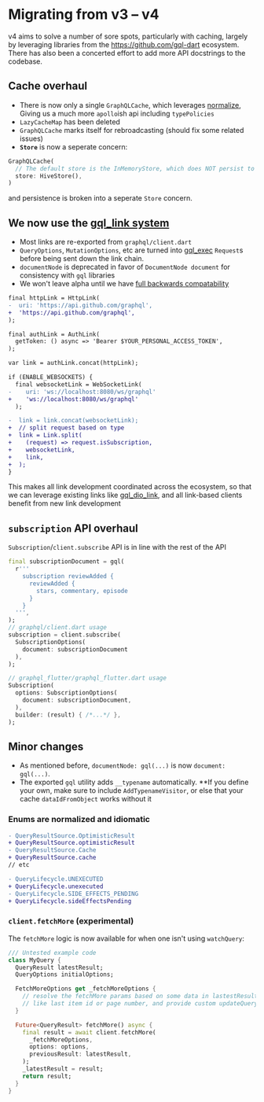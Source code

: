 # Migrating from v3 – v4

v4 aims to solve a number of sore spots, particularly with caching, largely by leveraging libraries from the https://github.com/gql-dart ecosystem. There has also been a concerted effort to add more API docstrings to the codebase.

## Cache overhaul
* There is now only a single `GraphQLCache`, which leverages [normalize](https://pub.dev/packages/normalize),
  Giving us a much more `apollo`ish api including `typePolicies`
* `LazyCacheMap` has been deleted
* `GraphQLCache` marks itself for rebroadcasting (should fix some related issues)
* **`Store`** is now a seperate concern:

```dart
GraphQLCache(
  // The default store is the InMemoryStore, which does NOT persist to disk
  store: HiveStore(),
)
```

and persistence is broken into a seperate `Store` concern.

## We now use the [gql_link system](https://github.com/gql-dart/gql/tree/master/links/gql_link)
* Most links are re-exported from `graphql/client.dart`
* `QueryOptions`, `MutationOptions`, etc are turned into 
[gql_exec](https://github.com/gql-dart/gql/tree/master/links/gql_exec) `Request`s 
before being sent down the link chain.
* `documentNode` is deprecated in favor of `DocumentNode document` for consistency with `gql` libraries
* We won't leave alpha until we have [full backwards compatability](https://github.com/gql-dart/gql/issues/57)

```diff
final httpLink = HttpLink(
-  uri: 'https://api.github.com/graphql',
+  'https://api.github.com/graphql',
);

final authLink = AuthLink(
  getToken: () async => 'Bearer $YOUR_PERSONAL_ACCESS_TOKEN',
);

var link = authLink.concat(httpLink);

if (ENABLE_WEBSOCKETS) {
  final websocketLink = WebSocketLink(
-    uri: 'ws://localhost:8080/ws/graphql'
+    'ws://localhost:8080/ws/graphql'
  );

-  link = link.concat(websocketLink);
+  // split request based on type
+  link = Link.split(
+    (request) => request.isSubscription,
+    websocketLink,
+    link,
+  );
}
```

This makes all link development coordinated across the ecosystem, so that we can leverage existing links like [gql_dio_link](https://pub.dev/packages/gql_dio_link), and all link-based clients benefit from new link development

## `subscription` API overhaul

`Subscription`/`client.subscribe` API is in line with the rest of the API

```dart
final subscriptionDocument = gql(
  r'''
    subscription reviewAdded {
      reviewAdded {
        stars, commentary, episode
      }
    }
  ''',
);
// graphql/client.dart usage
subscription = client.subscribe(
  SubscriptionOptions(
    document: subscriptionDocument
  ),
);

// graphql_flutter/graphql_flutter.dart usage
Subscription(
  options: SubscriptionOptions(
    document: subscriptionDocument,
  ),
  builder: (result) { /*...*/ },
);
```

## Minor changes

* As mentioned before, `documentNode: gql(...)` is now `document: gql(...)`.
* The exported `gql` utility adds `__typename` automatically.
  **If you define your own, make sure to include `AddTypenameVisitor`,
  or else that your cache `dataIdFromObject` works without it

### Enums are normalized and idiomatic

```diff
- QueryResultSource.OptimisticResult 
+ QueryResultSource.optimisticResult
- QueryResultSource.Cache 
+ QueryResultSource.cache
// etc

- QueryLifecycle.UNEXECUTED
+ QueryLifecycle.unexecuted
- QueryLifecycle.SIDE_EFFECTS_PENDING
+ QueryLifecycle.sideEffectsPending
```


### `client.fetchMore` (experimental)

The `fetchMore` logic is now available for when one isn't using `watchQuery`:
```dart
/// Untested example code
class MyQuery {
  QueryResult latestResult;
  QueryOptions initialOptions;

  FetchMoreOptions get _fetchMoreOptions {
    // resolve the fetchMore params based on some data in lastestResult,
    // like last item id or page number, and provide custom updateQuery logic
  }

  Future<QueryResult> fetchMore() async {
    final result = await client.fetchMore(
      _fetchMoreOptions,
      options: options,
      previousResult: latestResult,
    );
    _latestResult = result;
    return result;
  }
}
```

